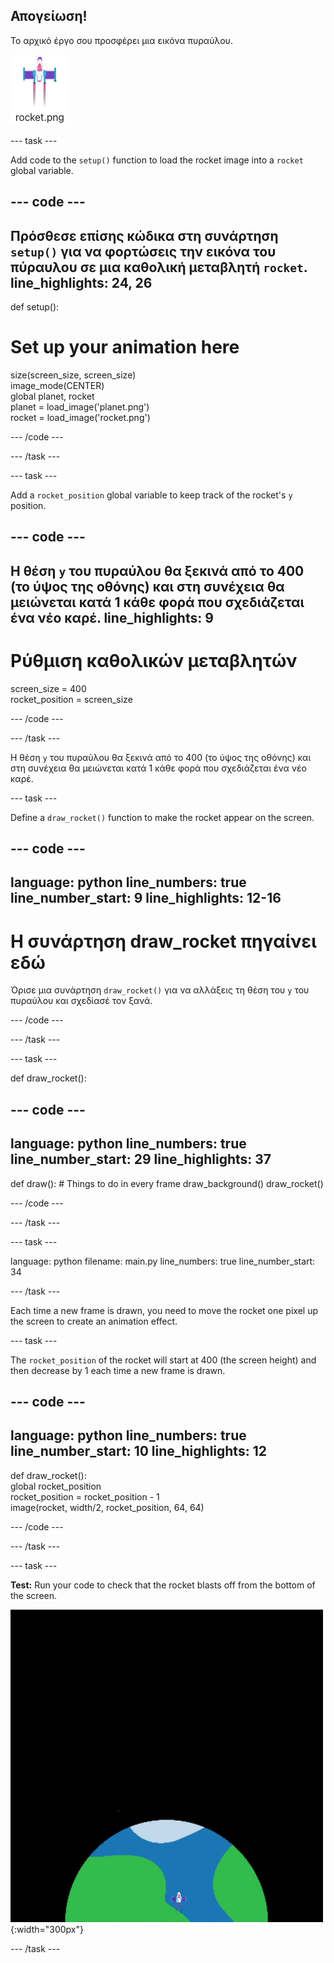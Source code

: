 ## Απογείωση!

Το αρχικό έργο σου προσφέρει μια εικόνα πυραύλου.

![Εικόνα του πυραύλου στη βιβλιοθήκη εικόνων Trinket.](images/rocket_image.png)

--- task ---

Add code to the `setup()` function to load the rocket image into a `rocket` global variable.

<div class="c-project-code">

--- code ---
---
Πρόσθεσε επίσης κώδικα στη συνάρτηση `setup()` για να φορτώσεις την εικόνα του πύραυλου σε μια καθολική μεταβλητή `rocket`.
line_highlights: 24, 26
---

def setup():   
# Set up your animation here   
size(screen_size, screen_size)   
image_mode(CENTER)   
global planet, rocket   
planet = load_image('planet.png')    
rocket = load_image('rocket.png')

--- /code ---

--- /task ---

--- task ---

Add a `rocket_position` global variable to keep track of the rocket's `y` position.

--- code ---
---
Η θέση `y` του πυραύλου θα ξεκινά από το 400 (το ύψος της οθόνης) και στη συνέχεια θα μειώνεται κατά 1 κάθε φορά που σχεδιάζεται ένα νέο καρέ.
line_highlights: 9
---

# Ρύθμιση καθολικών μεταβλητών
screen_size = 400    
rocket_position = screen_size

--- /code ---

--- /task ---


Η θέση `y` του πυραύλου θα ξεκινά από το 400 (το ύψος της οθόνης) και στη συνέχεια θα μειώνεται κατά 1 κάθε φορά που σχεδιάζεται ένα νέο καρέ.

--- task ---

Define a `draw_rocket()` function to make the rocket appear on the screen.

--- code ---
---
language: python line_numbers: true line_number_start: 9
line_highlights: 12-16
---

# Η συνάρτηση draw_rocket πηγαίνει εδώ
Όρισε μια συνάρτηση `draw_rocket()` για να αλλάξεις τη θέση του `y` του πυραύλου και σχεδίασέ τον ξανά.


--- /code ---

--- /task ---

--- task ---

def draw_rocket():

--- code ---
---
language: python line_numbers: true line_number_start: 29
line_highlights: 37
---

def draw(): # Things to do in every frame draw_background() draw_rocket()


--- /code ---

--- /task ---

--- task ---

language: python filename: main.py line_numbers: true line_number_start: 34

--- /task ---


Each time a new frame is drawn, you need to move the rocket one pixel up the screen to create an animation effect.


--- task ---

The `rocket_position` of the rocket will start at 400 (the screen height) and then decrease by 1 each time a new frame is drawn.


--- code ---
---
language: python line_numbers: true line_number_start: 10
line_highlights: 12
---

def draw_rocket():   
global rocket_position     
rocket_position = rocket_position - 1    
image(rocket, width/2, rocket_position, 64, 64)

--- /code ---

--- /task ---


--- task ---

**Test:** Run your code to check that the rocket blasts off from the bottom of the screen.


![A rocket flying at a steady speed from the bottom to the top of the screen.](images/fly.gif){:width="300px"}

--- /task ---

